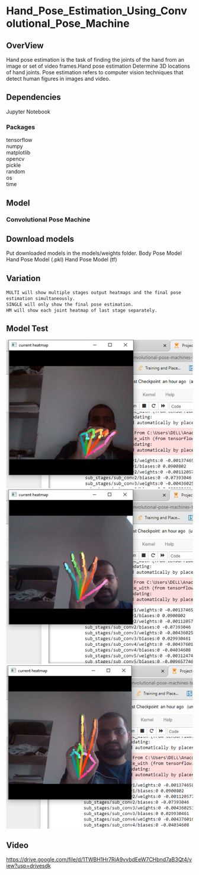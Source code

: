 # Hand_Pose_Estimation_Using_Convolutional_Pose_Machine
## OverView
Hand pose estimation is the task of finding the joints of the hand from an image or set of video frames.Hand pose estimation
Determine 3D locations of hand joints.
Pose estimation refers to computer vision techniques that detect human figures in images and video.

## Dependencies
Jupyter Notebook

### Packages
tensorflow<br/>
numpy<br/>
matplotlib<br/>
opencv<br/>
pickle<br/>
random<br/>
os<br/>
time


## Model
 ### Convolutional Pose Machine
 
## Download models
Put downloaded models in the models/weights folder.
    Body Pose Model
    Hand Pose Model (.pkl)
    Hand Pose Model (tf)
    
    
## Variation
    MULTI will show multiple stages output heatmaps and the final pose estimation simultaneously.
    SINGLE will only show the final pose estimation.
    HM will show each joint heatmap of last stage separately.







## Model Test
<img src="Outputs/Untitled111 (2).png"> 
<img src="Outputs/Untitleaad (2).jpg">
<img src="Outputs/Untitledss (2).png">        
 <br/>
 
 
 
 ## Video
 
 https://drive.google.com/file/d/1TWBH1Hr7RjA9vvbdEeW7CHbnd7aB3Qt4/view?usp=drivesdk

